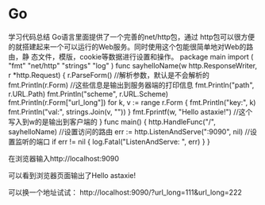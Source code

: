 # Go
学习代码总结
Go语言里面提供了一个完善的net/http包，通过
http包可以很方便的就搭建起来一个可以运行的Web服务。同时使用这个包能很简单地对Web的路由，静
态文件，模版，cookie等数据进行设置和操作。
package main
import (
"fmt"
"net/http"
"strings"
"log"
)
func sayhelloName(w http.ResponseWriter, r *http.Request) {
r.ParseForm() //解析参数，默认是不会解析的
fmt.Println(r.Form) //这些信息是输出到服务器端的打印信息
fmt.Println("path", r.URL.Path)
fmt.Println("scheme", r.URL.Scheme)
fmt.Println(r.Form["url_long"])
for k, v := range r.Form {
fmt.Println("key:", k)
fmt.Println("val:", strings.Join(v, ""))
}
fmt.Fprintf(w, "Hello astaxie!") //这个写入到w的是输出到客户端的
}
func main() {
http.HandleFunc("/", sayhelloName) //设置访问的路由
err := http.ListenAndServe(":9090", nil) //设置监听的端口
if err != nil {
log.Fatal("ListenAndServe: ", err)
}
}

在浏览器输入http://localhost:9090

可以看到浏览器页面输出了Hello astaxie!

可以换一个地址试试： http://localhost:9090/?url_long=111&url_long=222
